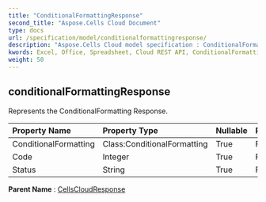 ```yaml
---
title: "ConditionalFormattingResponse"
second_title: "Aspose.Cells Cloud Document"
type: docs
url: /specification/model/conditionalformattingresponse/
description: "Aspose.Cells Cloud model specification : ConditionalFormattingResponse. Effortlessly handle Excel and other spreadsheet documents with features like opening, generating, editing, splitting, merging, comparing, and converting."
kwords: Excel, Office, Spreadsheet, Cloud REST API, ConditionalFormattingResponse
weight: 50
---
```


## **conditionalFormattingResponse**

Represents the ConditionalFormatting Response. 

| Property Name | Property Type | Nullable |  ReadOnly | DefaultValue | Description | 
| :- | :- | :- |:- |  :- | :- |
| ConditionalFormatting | Class:ConditionalFormatting | True |  False |  |  |  
| Code | Integer | True |  False |  |  |  
| Status | String | True |  False |  |  |  

**Parent Name** : [CellsCloudResponse](/specification/model/cellscloudresponse)


